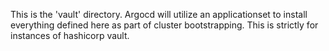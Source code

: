 This is the 'vault' directory. Argocd will utilize an applicationset to install everything defined here as part of cluster bootstrapping. This is strictly for instances of hashicorp vault. 
